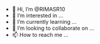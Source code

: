 - 👋 Hi, I’m @RIMASR10
- 👀 I’m interested in ...
- 🌱 I’m currently learning ...
- 💞️ I’m looking to collaborate on ...
- 📫 How to reach me ...

<!---
RIMASR10/RIMASR10 is a ✨ special ✨ repository because its `README.md` (this file) appears on your GitHub profile.
You can click the Preview link to take a look at your changes.
Olá, meu pls donate esta com um erro, todos os pases que eu fiz não está aparecendo em minha barraca!
